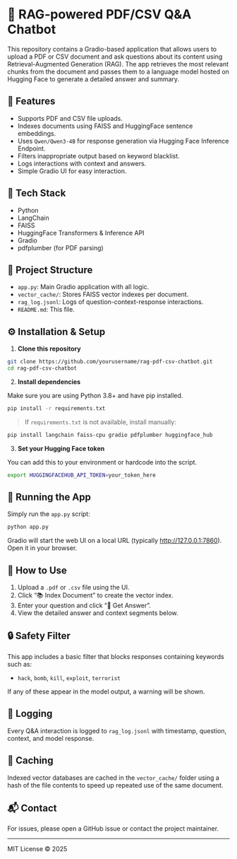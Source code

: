 
# 📘 RAG-powered PDF/CSV Q&A Chatbot

This repository contains a Gradio-based application that allows users to upload a PDF or CSV document and ask questions about its content using Retrieval-Augmented Generation (RAG). The app retrieves the most relevant chunks from the document and passes them to a language model hosted on Hugging Face to generate a detailed answer and summary.

## 🚀 Features

- Supports PDF and CSV file uploads.
- Indexes documents using FAISS and HuggingFace sentence embeddings.
- Uses `Qwen/Qwen3-4B` for response generation via Hugging Face Inference Endpoint.
- Filters inappropriate output based on keyword blacklist.
- Logs interactions with context and answers.
- Simple Gradio UI for easy interaction.

## 🧰 Tech Stack

- Python
- LangChain
- FAISS
- HuggingFace Transformers & Inference API
- Gradio
- pdfplumber (for PDF parsing)

## 📂 Project Structure

- `app.py`: Main Gradio application with all logic.
- `vector_cache/`: Stores FAISS vector indexes per document.
- `rag_log.jsonl`: Logs of question-context-response interactions.
- `README.md`: This file.

## ⚙️ Installation & Setup

1. **Clone this repository**

```bash
git clone https://github.com/yourusername/rag-pdf-csv-chatbot.git
cd rag-pdf-csv-chatbot
```

2. **Install dependencies**

Make sure you are using Python 3.8+ and have pip installed.

```bash
pip install -r requirements.txt
```

> If `requirements.txt` is not available, install manually:
```bash
pip install langchain faiss-cpu gradio pdfplumber huggingface_hub
```

3. **Set your Hugging Face token**

You can add this to your environment or hardcode into the script.

```bash
export HUGGINGFACEHUB_API_TOKEN=your_token_here
```

## 🏃 Running the App

Simply run the `app.py` script:

```bash
python app.py
```

Gradio will start the web UI on a local URL (typically http://127.0.0.1:7860). Open it in your browser.

## 📝 How to Use

1. Upload a `.pdf` or `.csv` file using the UI.
2. Click “📚 Index Document” to create the vector index.
3. Enter your question and click “💬 Get Answer”.
4. View the detailed answer and context segments below.

## 🔒 Safety Filter

This app includes a basic filter that blocks responses containing keywords such as:
- `hack`, `bomb`, `kill`, `exploit`, `terrorist`

If any of these appear in the model output, a warning will be shown.

## 📜 Logging

Every Q&A interaction is logged to `rag_log.jsonl` with timestamp, question, context, and model response.

## 🧠 Caching

Indexed vector databases are cached in the `vector_cache/` folder using a hash of the file contents to speed up repeated use of the same document.

## 📬 Contact

For issues, please open a GitHub issue or contact the project maintainer.

---

MIT License © 2025
